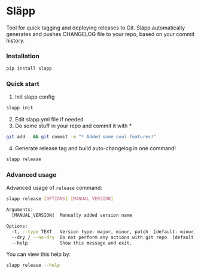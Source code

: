 # Släpp

Tool for quick tagging and deploying releases to Git. Släpp automatically generates and pushes CHANGELOG file to your repo, based on your commit history.

### Installation
```bash
pip install slapp
```

### Quick start
1. Init slapp config
```bash
slapp init
```
2. Edit slapp.yml file if needed
3. Do some stuff in your repo and commit it with * 
```bash
git add . && git commit -m "* Added some cool features!"
```
4. Generate release tag and build auto-changelog in one command!
```bash
slapp release
```

### Advanced usage
Advanced usage of `release` command:
```bash
slapp release [OPTIONS] [MANUAL_VERSION]

Arguments:
  [MANUAL_VERSION]  Manually added version name

Options:
  -t, --type TEXT   Version type: major, minor, patch  [default: minor]
  --dry / --no-dry  Do not perform any actions with git repo  [default: False]
  --help            Show this message and exit.
```
You can view this help by:
```bash
slapp release --help
```
